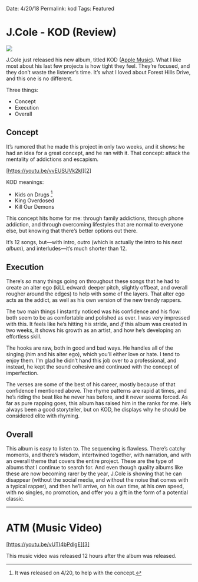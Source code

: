 Date: 4/20/18
Permalink: kod
Tags: Featured


# J.Cole - KOD (Review)

![][image-1]

J.Cole just released his new album, titled KOD ([Apple Music][1]). What I like most about his last few projects is how tight they feel. They’re focused, and they don’t waste the listener’s time. It’s what I loved about Forest Hills Drive, and this one is no different.

Three things:

- Concept
- Execution
- Overall

## Concept

It’s rumored that he made this project in only two weeks, and it shows: he had an idea for a great concept, and he ran with it. That concept: attack the mentality of addictions and escapism.

[https://youtu.be/vvEUSUVk2kI][2]

KOD meanings:

- Kids on Drugs [^1]
- King Overdosed
- Kill Our Demons

This concept hits home for me: through family addictions, through phone addiction, and through overcoming lifestyles that are normal to everyone else, but knowing that there’s better options out there.

It’s 12 songs, but—with intro, outro (which is actually the intro to his *next album*), and interludes—it’s much shorter than 12.

## Execution

There’s *so* many things going on throughout these songs that he had to create an alter ego (kiLL edward: deeper pitch, slightly offbeat, and overall rougher around the edges) to help with some of the layers. That alter ego acts as the addict, as well as his own version of the new trendy rappers.

The two main things I instantly noticed was his confidence and his flow: both seem to be as comfortable and polished as ever. I was very impressed with this. It feels like he’s hitting his stride, and *if* this album was created in two weeks, it shows his growth as an artist, and how he’s developing an effortless skill.

The hooks are raw, both in good and bad ways. He handles all of the singing (him and his alter ego), which you’ll either love or hate. I tend to enjoy them. I’m glad he didn’t hand this job over to a professional, and instead, he kept the sound cohesive and continued with the concept of imperfection.

The verses are some of the best of his career, mostly because of that confidence I mentioned above. The rhyme patterns are rapid at times, and he’s riding the beat like he never has before, and it never seems forced. As far as pure rapping goes, this album has raised him in the ranks for me. He’s always been a good storyteller, but on KOD, he displays why he should be considered elite with rhyming.

## Overall

This album is easy to listen to. The sequencing is flawless. There’s catchy moments, and there’s wisdom, intertwined together, with narration, and with an overall theme that covers the entire project. These are the type of albums that I continue to search for. And even though quality albums like these are now becoming rarer by the year, J.Cole is showing that he can disappear (without the social media, and without the noise that comes with a typical rapper), and then he’ll arrive, on his own time, at his own speed, with no singles, no promotion, and offer you a gift in the form of a potential classic.

---- 

# ATM (Music Video)

[https://youtu.be/vUTI4bPdlgE][3]

This music video was released 12 hours after the album was released.

[^1]:	It was released on 4/20, to help with the concept.

[1]:	https://itunes.apple.com/us/album/kod/1373858456
[2]:	https://youtu.be/vvEUSUVk2kI "KOD - Album Trailer"
[3]:	https://youtu.be/vUTI4bPdlgE

[image-1]:	https://media2.fdncms.com/metrotimes/imager/u/mobilestory/12866616/30705662_10156360310319661_3257475992410652672_o.jpg